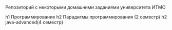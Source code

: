 Репозиторий с некоторыми домашними заданиями университета ИТМО

h1 Программирование
h2 Парадигмы программирования (2 семестр)
h2 java-advanced(4 семестр)

